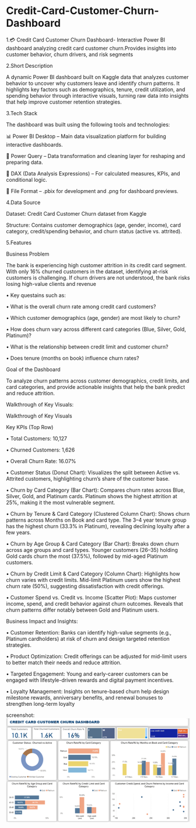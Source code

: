 # Credit-Card-Customer-Churn-Dashboard
1.💳 Credit Card Customer Churn Dashboard- Interactive Power BI dashboard analyzing credit card customer churn.Provides insights into customer behavior, churn drivers, and risk segments

2.Short Description

A dynamic Power BI dashboard built on Kaggle data that analyzes customer behavior to uncover why customers leave and identify churn patterns. It highlights key factors such as demographics, tenure, credit utilization, and spending behavior through interactive visuals, turning raw data into insights that help improve customer retention strategies.

3.Tech Stack

The dashboard was built using the following tools and technologies:

📊 Power BI Desktop – Main data visualization platform for building interactive dashboards.

🔄 Power Query – Data transformation and cleaning layer for reshaping and preparing data.

🧮 DAX (Data Analysis Expressions) – For calculated measures, KPIs, and conditional logic.

📁 File Format – .pbix for development and .png for dashboard previews.


4.Data Source

Dataset: Credit Card Customer Churn dataset from Kaggle

Structure: Contains customer demographics (age, gender, income), card category, credit/spending behavior, and churn status (active vs. attrited).

5.Features

Business Problem

The bank is experiencing high customer attrition in its credit card segment. With only 16% churned customers in the dataset, identifying at-risk customers is challenging. If churn drivers are not understood, the bank risks losing high-value clients and revenue

• Key questains such as:

  • What is the overall churn rate among credit card customers?

  • Which customer demographics (age, gender) are most likely to churn?

  • How does churn vary across different card categories (Blue, Silver, Gold, Platinum)?

  • What is the relationship between credit limit and customer churn?

  • Does tenure (months on book) influence churn rates?

  
  Goal of the Dashboard

To analyze churn patterns across customer demographics, credit limits, and card categories, and provide actionable insights that help the bank predict and reduce attrition.

Walkthrough of Key Visuals:

Walkthrough of Key Visuals

Key KPIs (Top Row)

• Total Customers: 10,127

• Churned Customers: 1,626

• Overall Churn Rate: 16.07%

• Customer Status (Donut Chart): Visualizes the split between Active vs. Attrited customers, highlighting churn’s share of the customer base.

• Churn by Card Category (Bar Chart): Compares churn rates across Blue, Silver, Gold, and Platinum cards. Platinum shows the highest attrition at 25%, making it the most vulnerable segment.

• Churn by Tenure & Card Category (Clustered Column Chart): Shows churn patterns across Months on Book and card type. The 3–4 year tenure group has the highest churn (33.3% in Platinum), revealing declining loyalty after a few years.

• Churn by Age Group & Card Category (Bar Chart): Breaks down churn across age groups and card types. Younger customers (26–35) holding Gold cards churn the most (37.5%), followed by mid-aged Platinum customers.

• Churn by Credit Limit & Card Category (Column Chart): Highlights how churn varies with credit limits. Mid-limit Platinum users show the highest churn rate (50%), suggesting dissatisfaction with credit offerings.

• Customer Spend vs. Credit vs. Income (Scatter Plot): Maps customer income, spend, and credit behavior against churn outcomes. Reveals that churn patterns differ notably between Gold and Platinum users.


Business Impact and Insights:

• Customer Retention: Banks can identify high-value segments (e.g., Platinum cardholders) at risk of churn and design targeted retention strategies.

• Product Optimization: Credit offerings can be adjusted for mid-limit users to better match their needs and reduce attrition.

• Targeted Engagement: Young and early-career customers can be engaged with lifestyle-driven rewards and digital payment incentives.

• Loyalty Management: Insights on tenure-based churn help design milestone rewards, anniversary benefits, and renewal bonuses to strengthen long-term loyalty

screenshot:
![Credit Card Customer Churn Dashboard](Dashboard%20Snapshot-%20Credit%20Card%20%20Customer%20Churn%20Dashboard.png)





